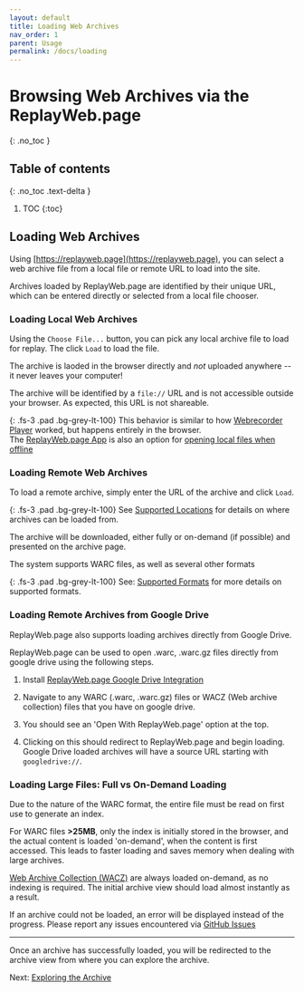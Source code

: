```yaml
---
layout: default
title: Loading Web Archives
nav_order: 1
parent: Usage
permalink: /docs/loading
---
```


# Browsing Web Archives via the ReplayWeb.page
{: .no_toc }

## Table of contents
{: .no_toc .text-delta }

1. TOC
{:toc}


## Loading Web Archives

Using [https://replayweb.page](https://replayweb.page), you can select a web archive file from a local
file or remote URL to load into the site.

Archives loaded by ReplayWeb.page are identified by their unique URL, which can be entered directly or selected from a local file chooser.

### Loading Local Web Archives

Using the `Choose File...` button, you can pick any local archive file to load for replay. 
The click `Load` to load the file. 

The archive is laoded in the browser directly and *not* uploaded anywhere -- it never leaves your computer!

The archive will be identified by a `file://` URL and is not accessible outside your browser. As expected,
this URL is not shareable.

{:  .fs-3 .pad .bg-grey-lt-100}
This behavior is similar to how [Webrecorder Player](https://github.com/webrecorder/webrecorder-player) worked, but happens entirely in the browser. <br>The [ReplayWeb.page App](https://github.com/webrecorder/replayweb.page/releases) is also an option for [opening local files when offline](offline#replaywebpage-as-standalone-desktop-electron-app)


### Loading Remote Web Archives

To load a remote archive, simply enter the URL of the archive and click `Load`.

{: .fs-3 .pad .bg-grey-lt-100}
See [Supported Locations](locations) for details on where archives can be loaded from.

The archive will be downloaded, either fully or on-demand (if possible) and presented on the archive page.

The system supports WARC files, as well as several other formats

{:  .fs-3 .pad .bg-grey-lt-100}
See: [Supported Formats](formats) for more details on supported formats.


### Loading Remote Archives from Google Drive

ReplayWeb.page also supports loading archives directly from Google Drive.

ReplayWeb.page can be used to open .warc, .warc.gz files directly from google drive using the following steps.

1. Install [ReplayWeb.page Google Drive Integration](https://gsuite.google.com/u/2/marketplace/app/replaywebpage/160798412227)

2. Navigate to any WARC (.warc, .warc.gz) files or WACZ (Web archive collection) files that you have on google drive.

3. You should see an 'Open With ReplayWeb.page' option at the top.

4. Clicking on this should redirect to ReplayWeb.page and begin loading. Google Drive loaded archives will have a source URL starting with `googledrive://`.


### Loading Large Files: Full vs On-Demand Loading

Due to the nature of the WARC format, the entire file must be read on first use to generate an index. 

For WARC files **>25MB**, only the index is initially stored in the browser, and the actual content is loaded 'on-demand',
when the content is first accessed. This leads to faster loading and saves memory when dealing with large archives.

[Web Archive Collection (WACZ)](wacz-format) are always loaded on-demand, as no indexing is required.
The initial archive view should load almost instantly as a result.

If an archive could not be loaded, an error will be displayed instead of the progress.
Please report any issues encountered via [GitHub Issues](https://github.com/webrecorder/replayweb.page/issues)

<hr>
Once an archive has successfully loaded, you will be redirected to the archive view from where you can explore the archive.

Next:  [Exploring the Archive](explore)






